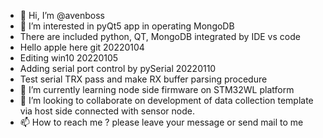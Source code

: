 - 👋 Hi, I’m @avenboss
- 👀 I’m interested in pyQt5 app in operating MongoDB
- There are included python, QT, MongoDB integrated by IDE vs code
- Hello apple here git 20220104
- Editing win10 20220105
- Adding serial port control by pySerial 20220110
- Test serial TRX pass and make RX buffer parsing procedure 
- 🌱 I’m currently learning node side firmware on STM32WL platform
- 💞️ I’m looking to collaborate on development of data collection template via host side connected with sensor node.
- 📫 How to reach me ? please leave your message or send mail to me

<!---
avenboss/avenboss is a ✨ special ✨ repository because its `README.md` (this file) appears on your GitHub profile.
You can click the Preview link to take a look at your changes.
--->
